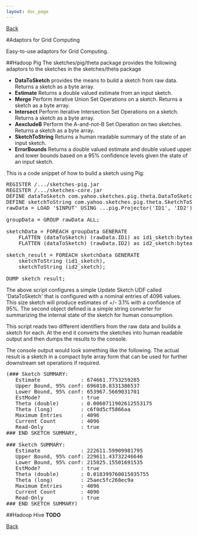 ```yaml
---
layout: doc_page
---
```

[Back](/docs/Features.html)

#Adaptors for Grid Computing

Easy-to-use adaptors for Grid Computing.

##Hadoop Pig
The sketches/pig/theta package provides the following adaptors to the sketches in the sketches/theta package

* <b>DataToSketch</b> provides the means to build a sketch from raw data. Returns a sketch as a byte array.
* <b>Estimate</b> Returns a double valued estimate from an input sketch.
* <b>Merge</b> Perform iterative Union Set Operations on a sketch. Returns a sketch as a byte array.
* <b>Intersect</b> Perform iterative Intersection Set Operations on a sketch. Returns a sketch as a byte array.
* <b>AexcludeB</b> Perform the A-and-not-B Set Operation on two sketches. Returns a sketch as a byte array.
* <b>SketchToString</b> Returns a human readable summary of the state of an input sketch.
* <b>ErrorBounds</b> Returns a double valued estimate and double valued upper and lower bounds based on a 95% confidence levels given the state of an input sketch.


This is a code snippet of how to build a sketch using Pig:

<pre>
REGISTER /.../sketches-pig.jar
REGISTER /.../sketches-core.jar
DEFINE dataToSketch com.yahoo.sketches.pig.theta.DataToSketchUDF('4096');
DEFINE sketchToString com.yahoo.sketches.pig.theta.SketchToStringUDF();
rawData = LOAD '$INPUT' USING ...pig.Projector('ID1', 'ID2');

groupData = GROUP rawData ALL;

sketchData = FOREACH groupData GENERATE
    FLATTEN (dataToSketch) (rawData.ID1) as id1_sketch:bytearray,
    FLATTEN (dataToSketch) (rawData.ID2) as id2_sketch:bytearray;

sketch_result = FOREACH sketchData GENERATE
    sketchToString (id1_sketch),
    sketchToString (id2_sketch);

DUMP sketch_result;
</pre>
The above script configures a simple Update Sketch UDF called 'DataToSketch' that is configured with a nominal entries of 4096 values. This size sketch will produce estimates of +/- 3.1% with a confidence of 95%.  The second object defined is a simple string converter for summarizing the internal state of the sketch for human consumption.

This script reads two different identifiers from the raw data and builds a sketch for each.  At the end it converts the sketches into human readable output and then dumps the results to the console.

The console output would look something like the following.  The actual result is a sketch in a compact byte array form that can be used for further downstream set operations if required.

<pre>
(### Sketch SUMMARY: 
   Estimate             : 674661.7753259285
   Upper Bound, 95% conf: 696010.8331386537
   Lower Bound, 95% conf: 653967.5669031701
   EstMode?             : true
   Theta (double)       : 0.0060711902612553175
   Theta (long)         : c6f0d5cf5866aa
   Maximum Entries      : 4096
   Current Count        : 4096
   Read-Only            : true
### END SKETCH SUMMARY,

### Sketch SUMMARY: 
   Estimate             : 222611.59909981795
   Upper Bound, 95% conf: 229611.43732246646
   Lower Bound, 95% conf: 215825.15501691535
   EstMode?             : true
   Theta (double)       : 0.018399760015035755
   Theta (long)         : 25aec5fc268ec9a
   Maximum Entries      : 4096
   Current Count        : 4096
   Read-Only            : true
### END SKETCH SUMMARY)
</pre>

##Hadoop Hive
<b>TODO</b>

[Back](/docs/Features.html)
